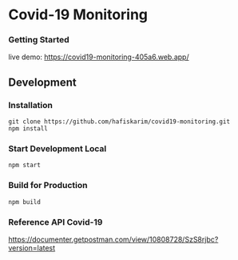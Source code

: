 # Covid-19 Monitoring

### Getting Started
live demo: https://covid19-monitoring-405a6.web.app/
## Development
### Installation
```
git clone https://github.com/hafiskarim/covid19-monitoring.git
npm install
```

### Start Development Local
```
npm start
```

### Build for Production
```
npm build
```

### Reference API Covid-19
https://documenter.getpostman.com/view/10808728/SzS8rjbc?version=latest
